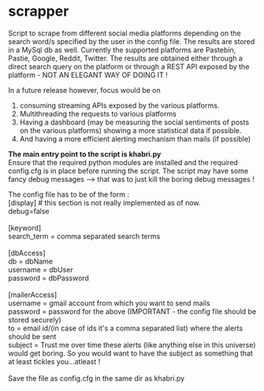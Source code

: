 # scrapper
Script to scrape from different social media platforms depending on the search word/s specified by the user in the config file. The results are stored in a MySql db as well. Currently the supported platforms are Pastebin, Pastie, 
Google, Reddit, Twitter. The results are obtained either through a direct search query on the platform or through 
a REST API exposed by the platform - NOT AN ELEGANT WAY OF DOING IT ! 

In a future release however, focus would be on <br>
1. consuming streaming APIs exposed by the various platforms.<br>
2. Multithreading the requests to various platforms<br>
3. Having a dashboard (may be measuring the social sentiments of posts on the various platforms) showing a more 
   statistical data if possible. <br>
4. And having a more efficient alerting mechanism than mails (if possible)<br>

<b>The main entry point to the script is khabri.py</b><br>
Ensure that the required python modules are installed and the required config.cfg is in place before running the script. 
The script may have some fancy debug messages --> that was to just kill the boring debug messages ! 

The config file has to be of the form : <br>
[display] # this section is not really implemented as of now. <br>
debug=false<br>
<br>
[keyword]<br>
search_term = comma separated search terms<br>
<br>
[dbAccess]<br>
db = dbName<br>
username = dbUser<br>
password = dbPassword<br>
<br>
[mailerAccess]<br>
username = gmail account from which you want to send mails<br>
password = password for the above (IMPORTANT - the config file should be stored securely)<br>
to = email id/(in case of ids it's a comma separated list)  where the alerts should be sent<br>
subject = Trust me over time these alerts (like anything else in this universe) would get boring. So you would want to have the subject as something that at least tickles you...atleast !<br>
<br>
Save the file as config.cfg in the same dir as khabri.py<br>
